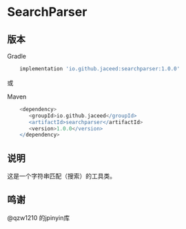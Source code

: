 # SearchParser

## 版本

Gradle
```gradle
    implementation 'io.github.jaceed:searchparser:1.0.0'
```
或

Maven
```gradle
    <dependency>
       <groupId>io.github.jaceed</groupId>
       <artifactId>searchparser</artifactId>
       <version>1.0.0</version>
    </dependency>
```

## 说明

这是一个字符串匹配（搜索）的工具类。

## 鸣谢

@qzw1210 的jpinyin库
